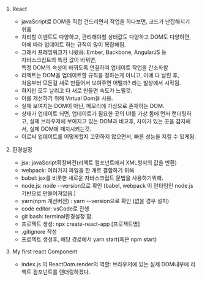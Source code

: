 1. React
    - javaScript로 DOM을 직접 건드리면서 작업을 하다보면, 코드가 난잡해지기 쉬움
    - 처리할 이벤트도 다양하고, 관리해야할 상태값도 다양하고 DOM도 다양하면,  
    이에 따라 업데이트 하는 규칙이 많이 복잡해짐.
    - 그래서 프레임워크가 나왔음: Ember, Backbone, AngularJS 등  
       자바스크립트의 특정 값이 바뀌면,   
       특정 DOM의 속성이 바뀌도록 연결하여 업데이트 작업을 간소화함
    - 리엑트는 DOM을 업데이트할 규칙을 정하는게 아니고, 아예 다 날린 후,  
    처음부터 모든걸 새로 만들어서 보여주면 어떨까? 라는 발상에서 시작됨.
    - 하지만 모두 날리고 다 새로 만들면 속도가 느릴것.
    - 이를 개선하기 위해 Virtual Dom을 사용.
    - 실제 보여지는 DOM이 아닌, 메모리에 가상으로 존재하는 DOM.
    - 상태가 업데이트 되면, 업데이트가 필요한 곳의 UI를 가상 돔에 먼저 랜더링하고, 실제 브라우저에 보여지고 있는 DOM과 비교후, 차이가 있는 곳을 감지해서, 실제 DOM에 패치시키는것.
    - 이로써 업데이트를 어떻게할지 고민하지 않으면서, 빠른 성능을 지킬 수 있게됨.

2. 환경설정
    - jsx: javaScript확장버전(리엑트 컴포넌트에서 XML형식의 값을 반환)
    - webpack: 여러가지 파일을 한 개로 결합하기 위해
    - babel: jsx를 비롯한 새로운 자바스크립트 문법을 사용하기위해.
    - node.js: node --version으로 확인 (babel, webpack 이 런타임인 node.js 기반으로 만들어져있음.)
    - yarn(npm 개선버전) : yarn --version으로 확인 (없을 경우 설치)
    - code editor: vsCode로 진행
    - git bash: terminal환경설정 함.
    - 프로젝트 생성: npx create-react-app [프로젝트명]
    - .gitignore 작성
    - 프로젝트 생성후, 해당 경로에서 yarn start(혹은 npm start)

3. My first react Component
    - index.js 의 ReactDom.render의 역할: 브라우저에 있는 실제 DOM내부에 리액트 컴포넌트를 렌더링하겠다.
